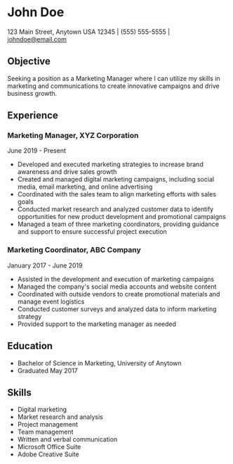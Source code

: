 # John Doe

123 Main Street, Anytown USA 12345 | (555) 555-5555 | johndoe@email.com

## Objective
Seeking a position as a Marketing Manager where I can utilize my skills in marketing and communications to create innovative campaigns and drive business growth.

## Experience

### Marketing Manager, XYZ Corporation
June 2019 - Present

- Developed and executed marketing strategies to increase brand awareness and drive sales growth
- Created and managed digital marketing campaigns, including social media, email marketing, and online advertising
- Coordinated with the sales team to align marketing efforts with sales goals
- Conducted market research and analyzed customer data to identify opportunities for new product development and promotional campaigns
- Managed a team of three marketing coordinators, providing guidance and support to ensure successful project execution

### Marketing Coordinator, ABC Company
January 2017 - June 2019

- Assisted in the development and execution of marketing campaigns
- Managed the company's social media accounts and website content
- Coordinated with outside vendors to create promotional materials and manage event logistics
- Conducted customer surveys and analyzed data to inform marketing strategy
- Provided support to the marketing manager as needed

## Education

- Bachelor of Science in Marketing, University of Anytown
- Graduated May 2017

## Skills

- Digital marketing
- Market research and analysis
- Project management
- Team management
- Written and verbal communication
- Microsoft Office Suite
- Adobe Creative Suite
